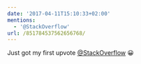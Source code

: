 ```yaml
---
date: '2017-04-11T15:10:33+02:00'
mentions:
  - '@StackOverflow'
url: /851784537562656768/
---
```

Just got my first upvote [@StackOverflow](https://twitter.com/@StackOverflow) 😀
